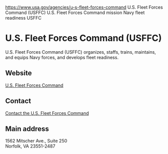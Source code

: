

https://www.usa.gov/agencies/u-s-fleet-forces-command
U.S. Fleet Forces Command (USFFC)
U.S. Fleet Forces Command mission
Navy fleet readiness USFFC


# U.S. Fleet Forces Command (USFFC)

U.S. Fleet Forces Command (USFFC) organizes, staffs, trains, maintains, and equips Navy forces, and develops fleet readiness.

## Website

[U.S. Fleet Forces Command](https://www.usff.navy.mil/)

## Contact

[Contact the U.S. Fleet Forces Command](https://www.usff.navy.mil/Contact-Us/)

## Main address

1562 Mitscher Ave., Suite 250  
Norfolk, VA 23551-2487
